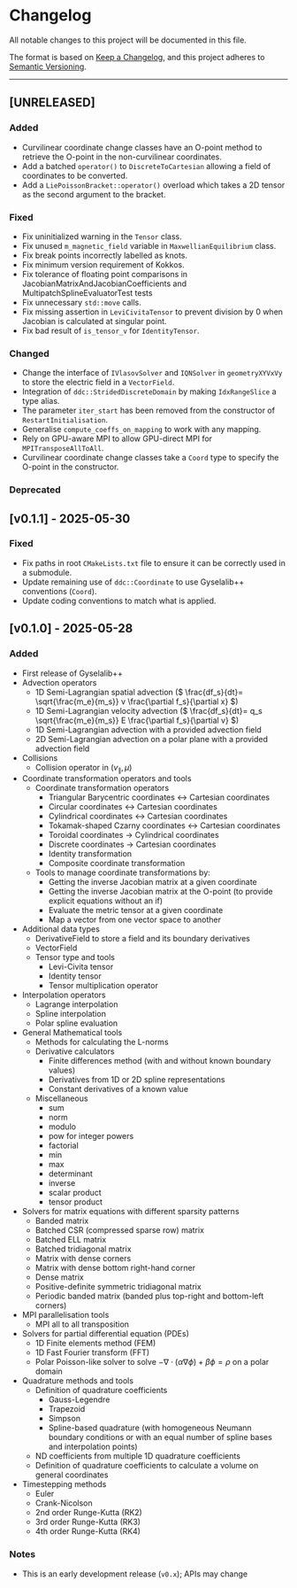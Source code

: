 # Changelog

All notable changes to this project will be documented in this file.

The format is based on [Keep a Changelog](https://keepachangelog.com/en/1.1.0/),
and this project adheres to [Semantic Versioning](https://semver.org/spec/v2.0.0.html).

---

## [UNRELEASED]

### Added

- Curvilinear coordinate change classes have an O-point method to retrieve the O-point in the non-curvilinear coordinates.
- Add a batched `operator()` to `DiscreteToCartesian` allowing a field of coordinates to be converted.
- Add a `LiePoissonBracket::operator()` overload which takes a 2D tensor as the second argument to the bracket.

### Fixed

- Fix uninitialized warning in the `Tensor` class.
- Fix unused `m_magnetic_field` variable in `MaxwellianEquilibrium` class.
- Fix break points incorrectly labelled as knots.
- Fix minimum version requirement of Kokkos.
- Fix tolerance of floating point comparisons in JacobianMatrixAndJacobianCoefficients and MultipatchSplineEvaluatorTest tests
- Fix unnecessary `std::move` calls.
- Fix missing assertion in `LeviCivitaTensor` to prevent division by 0 when Jacobian is calculated at singular point.
- Fix bad result of `is_tensor_v` for `IdentityTensor`.

### Changed

- Change the interface of `IVlasovSolver` and `IQNSolver` in `geometryXYVxVy` to store the electric field in a `VectorField`.
- Integration of `ddc::StridedDiscreteDomain` by making `IdxRangeSlice` a type alias.
- The parameter `iter_start` has been removed from the constructor of `RestartInitialisation`.
- Generalise `compute_coeffs_on_mapping` to work with any mapping.
- Rely on GPU-aware MPI to allow GPU-direct MPI for `MPITransposeAllToAll`.
- Curvilinear coordinate change classes take a `Coord` type to specify the O-point in the constructor.

### Deprecated

## [v0.1.1] - 2025-05-30

### Fixed

- Fix paths in root `CMakeLists.txt` file to ensure it can be correctly used in a submodule.
- Update remaining use of `ddc::Coordinate` to use Gyselalib++ conventions (`Coord`).
- Update coding conventions to match what is applied.

## [v0.1.0] - 2025-05-28

### Added

- First release of Gyselalib++
- Advection operators
  - 1D Semi-Lagrangian spatial advection ($` \frac{df_s}{dt}= \sqrt{\frac{m_e}{m_s}} v \frac{\partial f_s}{\partial x} `$)
  - 1D Semi-Lagrangian velocity advection ($` \frac{df_s}{dt}= q_s \sqrt{\frac{m_e}{m_s}} E \frac{\partial f_s}{\partial v} `$)
  - 1D Semi-Lagrangian advection with a provided advection field
  - 2D Semi-Lagrangian advection on a polar plane with a provided advection field
- Collisions
  - Collision operator in $`(v_\parallel,\mu)`$
- Coordinate transformation operators and tools
  - Coordinate transformation operators
    - Triangular Barycentric coordinates <-> Cartesian coordinates
    - Circular coordinates <-> Cartesian coordinates
    - Cylindrical coordinates <-> Cartesian coordinates
    - Tokamak-shaped Czarny coordinates <-> Cartesian coordinates
    - Toroidal coordinates -> Cylindrical coordinates
    - Discrete coordinates -> Cartesian coordinates
    - Identity transformation
    - Composite coordinate transformation
  - Tools to manage coordinate transformations by:
    - Getting the inverse Jacobian matrix at a given coordinate
    - Getting the inverse Jacobian matrix at the O-point (to provide explicit equations without an if)
    - Evaluate the metric tensor at a given coordinate
    - Map a vector from one vector space to another
- Additional data types
  - DerivativeField to store a field and its boundary derivatives
  - VectorField
  - Tensor type and tools
    - Levi-Civita tensor
    - Identity tensor
    - Tensor multiplication operator
- Interpolation operators
  - Lagrange interpolation
  - Spline interpolation
  - Polar spline evaluation
- General Mathematical tools
  - Methods for calculating the L-norms
  - Derivative calculators
    - Finite differences method (with and without known boundary values)
    - Derivatives from 1D or 2D spline representations
    - Constant derivatives of a known value
  - Miscellaneous
    - sum
    - norm
    - modulo
    - pow for integer powers
    - factorial
    - min
    - max
    - determinant
    - inverse
    - scalar product
    - tensor product
- Solvers for matrix equations with different sparsity patterns
  - Banded matrix
  - Batched CSR (compressed sparse row) matrix
  - Batched ELL matrix
  - Batched tridiagonal matrix
  - Matrix with dense corners
  - Matrix with dense bottom right-hand corner
  - Dense matrix
  - Positive-definite symmetric tridiagonal matrix
  - Periodic banded matrix (banded plus top-right and bottom-left corners)
- MPI parallelisation tools
  - MPI all to all transposition
- Solvers for partial differential equation (PDEs)
  - 1D Finite elements method (FEM)
  - 1D Fast Fourier transform (FFT)
  - Polar Poisson-like solver to solve $` - \nabla \cdot (\alpha \nabla \phi) + \beta \phi = \rho `$ on a polar domain
- Quadrature methods and tools
  - Definition of quadrature coefficients
    - Gauss-Legendre
    - Trapezoid
    - Simpson
    - Spline-based quadrature (with homogeneous Neumann boundary conditions or with an equal number of spline bases and interpolation points)
  - ND coefficients from multiple 1D quadrature coefficients
  - Definition of quadrature coefficients to calculate a volume on general coordinates
- Timestepping methods
  - Euler
  - Crank-Nicolson
  - 2nd order Runge-Kutta (RK2)
  - 3rd order Runge-Kutta (RK3)
  - 4th order Runge-Kutta (RK4)

### Notes

- This is an early development release (`v0.x`); APIs may change
